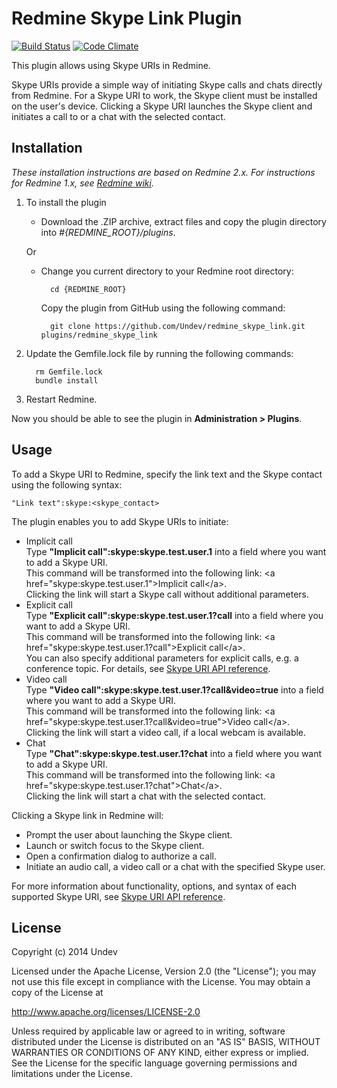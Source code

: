 # Redmine Skype Link Plugin

[![Build Status](https://travis-ci.org/Undev/redmine_skype_link.png)](https://travis-ci.org/Undev/redmine_skype_link)
[![Code Climate](https://codeclimate.com/github/Undev/redmine_skype_link.png)](https://codeclimate.com/github/Undev/redmine_skype_link)

This plugin allows using Skype URIs in Redmine. 

Skype URIs provide a simple way of initiating Skype calls and chats directly from Redmine. For a Skype URI to work, the Skype client must be installed on the user's device. Clicking a Skype URI launches the Skype client and initiates a call to or a chat with the selected contact.

## Installation

*These installation instructions are based on Redmine 2.x. For instructions for Redmine 1.x, see [Redmine wiki](http://www.redmine.org/projects/redmine/wiki/Plugins).*

1. To install the plugin
    * Download the .ZIP archive, extract files and copy the plugin directory into *#{REDMINE_ROOT}/plugins*.
    
    Or

    * Change you current directory to your Redmine root directory:  

            cd {REDMINE_ROOT}
 
      Copy the plugin from GitHub using the following command:

            git clone https://github.com/Undev/redmine_skype_link.git plugins/redmine_skype_link

2. Update the Gemfile.lock file by running the following commands:  

         rm Gemfile.lock  
         bundle install

3. Restart Redmine.

Now you should be able to see the plugin in **Administration > Plugins**.

## Usage

To add a Skype URI to Redmine, specify the link text and the Skype contact using the following syntax:

    "Link text":skype:<skype_contact> 

The plugin enables you to add Skype URIs to initiate:

* Implicit call  
  Type **"Implicit call":skype:skype.test.user.1** into a field where you want to add a Skype URI.  
  This command will be transformed into the following link: \<a href="skype:skype.test.user.1">Implicit call\</a>.  
  Clicking the link will start a Skype call without additional parameters.
* Explicit call  
  Type **"Explicit call":skype:skype.test.user.1?call** into a field where you want to add a Skype URI.  
  This command will be transformed into the following link: \<a href="skype:skype.test.user.1?call">Explicit call\</a>.  
  You can also specify additional parameters for explicit calls, e.g. a conference topic. For details, see [Skype URI API reference](http://msdn.microsoft.com/en-us/library/office/dn745882).
* Video call  
  Type **"Video call":skype:skype.test.user.1?call&video=true** into a field where you want to add a Skype URI.  
  This command will be transformed into the following link: \<a href="skype:skype.test.user.1?call&video=true">Video call\</a>.  
  Clicking the link will start a video call, if a local webcam is available.
* Chat  
  Type **"Chat":skype:skype.test.user.1?chat** into a field where you want to add a Skype URI.  
  This command will be transformed into the following link: \<a href="skype:skype.test.user.1?chat">Chat\</a>.  
  Clicking the link will start a chat with the selected contact.

Clicking a Skype link in Redmine will:

* Prompt the user about launching the Skype client.
* Launch or switch focus to the Skype client.
* Open a confirmation dialog to authorize a call.
* Initiate an audio call, a video call or a chat with the specified Skype user.

For more information about functionality, options, and syntax of each supported Skype URI, see [Skype URI API reference](http://msdn.microsoft.com/en-us/library/office/dn745882).

## License

Copyright (c) 2014 Undev

Licensed under the Apache License, Version 2.0 (the "License");
you may not use this file except in compliance with the License.
You may obtain a copy of the License at

http://www.apache.org/licenses/LICENSE-2.0

Unless required by applicable law or agreed to in writing, software
distributed under the License is distributed on an "AS IS" BASIS,
WITHOUT WARRANTIES OR CONDITIONS OF ANY KIND, either express or implied.
See the License for the specific language governing permissions and
limitations under the License.
